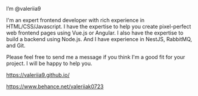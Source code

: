 I’m @valeriia9

I'm an expert frontend developer with rich experience in HTML/CSS/Javascript. 
I have the expertise to help you create pixel-perfect web frontend pages using Vue.js or Angular. 
I also have the expertise to build a backend using Node.js. And I have experience in NestJS, RabbitMQ, and Git.

Please feel free to send me a message if you think I'm a good fit for your project. I will be happy to help you.

https://valeriia9.github.io/

https://www.behance.net/valeriiak0723

